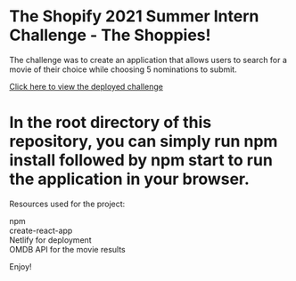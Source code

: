 # The Shopify 2021 Summer Intern Challenge - The Shoppies!

The challenge was to create an application that allows users to search for a movie of their choice while choosing 5 nominations to submit.

[Click here to view the deployed challenge](https://www.husseinrazian.com)

# In the root directory of this repository, you can simply run npm install followed by npm start to run the application in your browser.

Resources used for the project:

npm <br>
create-react-app <br>
Netlify for deployment <br>
OMDB API for the movie results

Enjoy!
